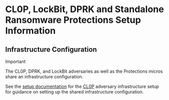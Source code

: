 # CL0P, LockBit, DPRK and Standalone Ransomware Protections Setup Information

## Infrastructure Configuration

> [!IMPORTANT]
> The CL0P, DPRK, and LockBit adversaries as well as the Protections micros share an infrastructure configuration.
>
> See the [setup documentation](../../CL0P//Resources/setup/README.md) for the [CL0P](../../CL0P/Resources/setup/README.md) adversary infrastructure setup for guidance on setting up the shared infrastructure configuration.
